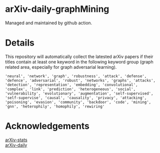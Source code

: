 # arXiv-daily-graphMining

Managed and maintained by github action.

# Details

This repository will automatically collect the latested arXiv papers if their titles contain at least one keyword in the following keyword group (graph related area, especially for graph adversarial learning).


`'neural', 'network', 'graph', 'robustness', 'attack', 'defense', 'defence', 'adversarial', 'robust', 'networks', 'graphs', 'attacks', 'detection', 'representation', 'embedding', 'convolutional', 'complex', 'link', 'prediction', 'heterogeneous', 'social', 'vulnerability', 'evolutionary', 'augmentation', 'self-supervised', 'self-supervise', 'causal', 'causality', 'privacy', 'attacking', 'poisoning', 'evasion', 'community', 'backdoor', 'code', 'mining', 'gnn', 'heterophily', 'homophily', 'rewiring'`

# Acknowledgements

[arXiv-stats](https://github.com/Lyken17/arXiv-stats)  
[arXiv-daily](https://github.com/EdisonLeeeee/arxiv-daily)
